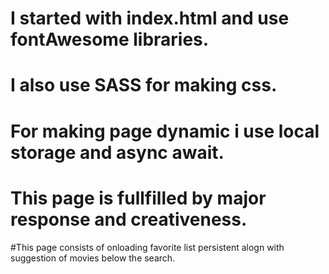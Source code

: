 # I started with index.html and use fontAwesome libraries.
# I also use SASS for making css.
# For making page dynamic i use local storage and async await.
# This page is fullfilled by major response and creativeness.
#This page consists of onloading favorite list persistent alogn with suggestion of movies below the search.
